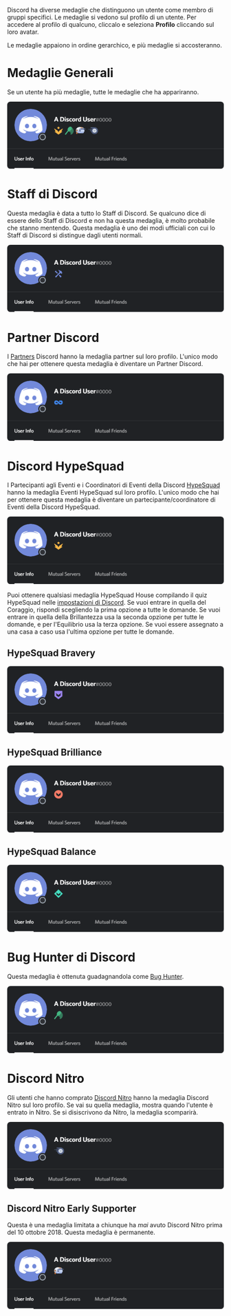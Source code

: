 <!-- TITLE: [IT] Medaglie -->
<!-- SUBTITLE: Informazioni sulle Varie Medaglie Utente di Discord -->

Discord ha diverse medaglie che distinguono un utente come membro di gruppi specifici. Le medaglie si vedono sul profilo di un utente. Per accedere al profilo di qualcuno, cliccalo e seleziona **Profilo** cliccando sul loro avatar. 

Le medaglie appaiono in ordine gerarchico, e più medaglie si accosteranno.

# Medaglie Generali
Se un utente ha più medaglie, tutte le medaglie che ha appariranno.

![Generalbadges](/uploads/badges/generalbadges.png "Una Panoramica Generale delle Medaglie")

# Staff di Discord
Questa medaglia è data a tutto lo Staff di Discord. Se qualcuno dice di essere dello Staff di Discord e non ha questa medaglia, è molto probabile che stanno mentendo. Questa medaglia è uno dei modi ufficiali con cui lo Staff di Discord si distingue dagli utenti normali. 

![Staffbadge](/uploads/badges/newstaffbadge.png "Medaglia di un Membro dello Staff")

# Partner Discord
I [Partners](/partner) Discord hanno la medaglia partner sul loro profilo. L'unico modo che hai per ottenere questa medaglia è diventare un Partner Discord. 

![Newpartnerbadge](/uploads/badges/newpartnerbadge.png "Medaglia di un Partner Discord")
# Discord HypeSquad
I Partecipanti agli Eventi e i Coordinatori di Eventi della Discord [HypeSquad](/hypesquad) hanno la medaglia Eventi HypeSquad sul loro profilo. L'unico modo che hai per ottenere questa medaglia è diventare un partecipante/coordinatore di Eventi della Discord HypeSquad.

![HypeSquadbadge](/uploads/badges/newhypesquadbadge.png "Medaglia di un Membro della HypeSquad")

Puoi ottenere qualsiasi medaglia HypeSquad House compilando il quiz HypeSquad nelle [impostazioni di Discord](https://discordapp.com/settings/hypesquad-online). Se vuoi entrare in quella del Coraggio, rispondi scegliendo la prima opzione a tutte le domande. Se vuoi entrare in quella della Brillantezza usa la seconda opzione per tutte le domande, e per l'Equilibrio usa la terza opzione. Se vuoi essere assegnato a una casa a caso usa l'ultima opzione per tutte le domande.

## HypeSquad Bravery

![HypeSquadbravery](/uploads/badges/hypesquadbravery.png "Medaglia HypeSquad del Coraggio")

## HypeSquad Brilliance

![HypeSquadbrilliance](/uploads/badges/hypesquadbrilliance.png "Medaglia HypeSquad della Brillantezza")

## HypeSquad Balance

![HypeSquadbalance](/uploads/badges/hypesquadbalance.png "Medaglia HypeSquad dell'Equilibrio")
# Bug Hunter di Discord
Questa medaglia è ottenuta guadagnandola come [Bug Hunter](/bug-hunters).

![Bughunterbadge](/uploads/badges/bughunterbadge.png "Medaglia di un Bug Hunter di Discord")
# Discord Nitro
Gli utenti che hanno comprato [Discord Nitro](/nitro) hanno la medaglia Discord Nitro sul loro profilo. Se vai su quella medaglia, mostra quando l'utente è entrato in Nitro. Se si disiscrivono da Nitro, la medaglia scomparirà. 

![Nitrobadge](/uploads/badges/newnitrobadge.png "Medaglia di un Utente Discord Nitro")

## Discord Nitro Early Supporter
Questa è una medaglia limitata a chiunque ha *mai* avuto Discord Nitro prima del 10 ottobre 2018. Questa medaglia è permanente.

![Nitroearlysupporterbadge](/uploads/badges/nitroearlysupporterbadge.png "Medaglia Nitro Early Supporter")